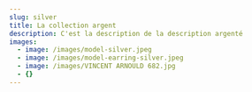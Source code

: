 ```yaml
---
slug: silver
title: La collection argent
description: C'est la description de la description argenté
images:
  - image: /images/model-silver.jpeg
  - image: /images/model-earring-silver.jpeg
  - image: /images/VINCENT ARNOULD 682.jpg
  - {}
---
```

